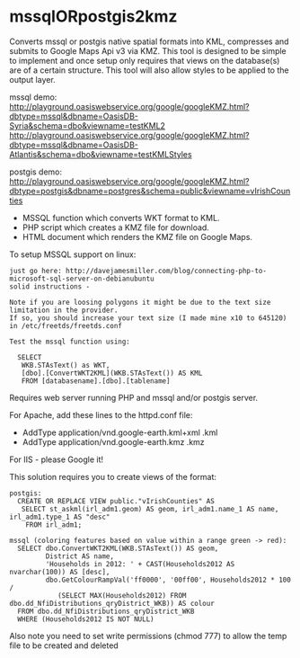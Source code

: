 mssqlORpostgis2kmz
==================
Converts mssql or postgis native spatial formats into KML, compresses and submits to Google Maps Api v3 via KMZ. 
This tool is designed to be simple to implement and once setup only requires that views on the database(s) 
are of a certain structure.  This tool will also allow styles to be applied to the output layer.  

mssql demo:   
http://playground.oasiswebservice.org/google/googleKMZ.html?dbtype=mssql&dbname=OasisDB-Syria&schema=dbo&viewname=testKML2   
http://playground.oasiswebservice.org/google/googleKMZ.html?dbtype=mssql&dbname=OasisDB-Atlantis&schema=dbo&viewname=testKMLStyles   

postgis demo:    
http://playground.oasiswebservice.org/google/googleKMZ.html?dbtype=postgis&dbname=postgres&schema=public&viewname=vIrishCounties  
  
- MSSQL function which converts WKT format to KML.  
- PHP script which creates a KMZ file for download.  
- HTML document which renders the KMZ file on Google Maps.  
  
To setup MSSQL support on linux:

    just go here: http://davejamesmiller.com/blog/connecting-php-to-microsoft-sql-server-on-debianubuntu
    solid instructions - 
    
    Note if you are loosing polygons it might be due to the text size limitation in the provider.
    If so, you should increase your text size (I made mine x10 to 645120) in /etc/freetds/freetds.conf 

    Test the mssql function using:

      SELECT 
       WKB.STAsText() as WKT, 
       [dbo].[ConvertWKT2KML](WKB.STAsText()) AS KML
       FROM [databasename].[dbo].[tablename]

Requires web server running PHP and mssql and/or postgis server.  

For Apache, add these lines to the httpd.conf file:
- AddType application/vnd.google-earth.kml+xml .kml
- AddType application/vnd.google-earth.kmz .kmz

For IIS - please Google it!  

This solution requires you to create views of the format:

    postgis:
      CREATE OR REPLACE VIEW public."vIrishCounties" AS 
       SELECT st_askml(irl_adm1.geom) AS geom, irl_adm1.name_1 AS name, irl_adm1.type_1 AS "desc"
        FROM irl_adm1;

    mssql (coloring features based on value within a range green -> red):
      SELECT dbo.ConvertWKT2KML(WKB.STAsText()) AS geom, 
             District AS name, 
             'Households in 2012: ' + CAST(Households2012 AS nvarchar(100)) AS [desc], 
             dbo.GetColourRampVal('ff0000', '00ff00', Households2012 * 100 / 
                (SELECT MAX(Households2012) FROM dbo.dd_NfiDistributions_qryDistrict_WKB)) AS colour
      FROM dbo.dd_NfiDistributions_qryDistrict_WKB 
      WHERE (Households2012 IS NOT NULL)

Also note you need to set write permissions (chmod 777) to allow the temp file to be created and deleted

